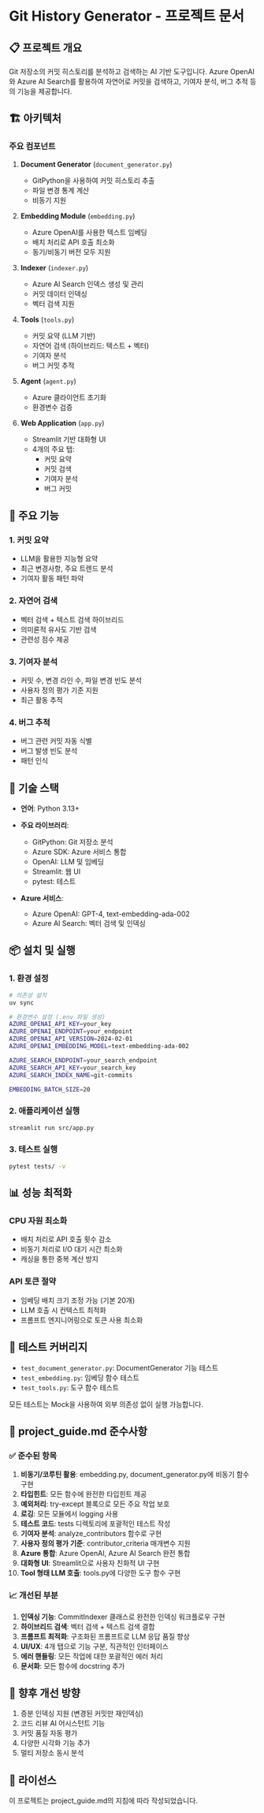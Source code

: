 # Git History Generator - 프로젝트 문서

## 📋 프로젝트 개요

Git 저장소의 커밋 히스토리를 분석하고 검색하는 AI 기반 도구입니다. Azure OpenAI와 Azure AI Search를 활용하여 자연어로 커밋을 검색하고, 기여자 분석, 버그 추적 등의 기능을 제공합니다.

## 🏗️ 아키텍처

### 주요 컴포넌트

1. **Document Generator** (`document_generator.py`)
   - GitPython을 사용하여 커밋 히스토리 추출
   - 파일 변경 통계 계산
   - 비동기 지원

2. **Embedding Module** (`embedding.py`)
   - Azure OpenAI를 사용한 텍스트 임베딩
   - 배치 처리로 API 호출 최소화
   - 동기/비동기 버전 모두 지원

3. **Indexer** (`indexer.py`)
   - Azure AI Search 인덱스 생성 및 관리
   - 커밋 데이터 인덱싱
   - 벡터 검색 지원

4. **Tools** (`tools.py`)
   - 커밋 요약 (LLM 기반)
   - 자연어 검색 (하이브리드: 텍스트 + 벡터)
   - 기여자 분석
   - 버그 커밋 추적

5. **Agent** (`agent.py`)
   - Azure 클라이언트 초기화
   - 환경변수 검증

6. **Web Application** (`app.py`)
   - Streamlit 기반 대화형 UI
   - 4개의 주요 탭:
     - 커밋 요약
     - 커밋 검색
     - 기여자 분석
     - 버그 커밋

## 🎯 주요 기능

### 1. 커밋 요약
- LLM을 활용한 지능형 요약
- 최근 변경사항, 주요 트렌드 분석
- 기여자 활동 패턴 파악

### 2. 자연어 검색
- 벡터 검색 + 텍스트 검색 하이브리드
- 의미론적 유사도 기반 검색
- 관련성 점수 제공

### 3. 기여자 분석
- 커밋 수, 변경 라인 수, 파일 변경 빈도 분석
- 사용자 정의 평가 기준 지원
- 최근 활동 추적

### 4. 버그 추적
- 버그 관련 커밋 자동 식별
- 버그 발생 빈도 분석
- 패턴 인식

## 🔧 기술 스택

- **언어**: Python 3.13+
- **주요 라이브러리**:
  - GitPython: Git 저장소 분석
  - Azure SDK: Azure 서비스 통합
  - OpenAI: LLM 및 임베딩
  - Streamlit: 웹 UI
  - pytest: 테스트

- **Azure 서비스**:
  - Azure OpenAI: GPT-4, text-embedding-ada-002
  - Azure AI Search: 벡터 검색 및 인덱싱

## 📦 설치 및 실행

### 1. 환경 설정

```bash
# 의존성 설치
uv sync

# 환경변수 설정 (.env 파일 생성)
AZURE_OPENAI_API_KEY=your_key
AZURE_OPENAI_ENDPOINT=your_endpoint
AZURE_OPENAI_API_VERSION=2024-02-01
AZURE_OPENAI_EMBEDDING_MODEL=text-embedding-ada-002

AZURE_SEARCH_ENDPOINT=your_search_endpoint
AZURE_SEARCH_API_KEY=your_search_key
AZURE_SEARCH_INDEX_NAME=git-commits

EMBEDDING_BATCH_SIZE=20
```

### 2. 애플리케이션 실행

```bash
streamlit run src/app.py
```

### 3. 테스트 실행

```bash
pytest tests/ -v
```

## 📊 성능 최적화

### CPU 자원 최소화
- 배치 처리로 API 호출 횟수 감소
- 비동기 처리로 I/O 대기 시간 최소화
- 캐싱을 통한 중복 계산 방지

### API 토큰 절약
- 임베딩 배치 크기 조정 가능 (기본 20개)
- LLM 호출 시 컨텍스트 최적화
- 프롬프트 엔지니어링으로 토큰 사용 최소화

## 🧪 테스트 커버리지

- `test_document_generator.py`: DocumentGenerator 기능 테스트
- `test_embedding.py`: 임베딩 함수 테스트
- `test_tools.py`: 도구 함수 테스트

모든 테스트는 Mock을 사용하여 외부 의존성 없이 실행 가능합니다.

## 📝 project_guide.md 준수사항

### ✅ 준수된 항목

1. **비동기/코루틴 활용**: embedding.py, document_generator.py에 비동기 함수 구현
2. **타입힌트**: 모든 함수에 완전한 타입힌트 제공
3. **예외처리**: try-except 블록으로 모든 주요 작업 보호
4. **로깅**: 모든 모듈에서 logging 사용
5. **테스트 코드**: tests 디렉토리에 포괄적인 테스트 작성
6. **기여자 분석**: analyze_contributors 함수로 구현
7. **사용자 정의 평가 기준**: contributor_criteria 매개변수 지원
8. **Azure 통합**: Azure OpenAI, Azure AI Search 완전 통합
9. **대화형 UI**: Streamlit으로 사용자 친화적 UI 구현
10. **Tool 형태 LLM 호출**: tools.py에 다양한 도구 함수 구현

### 📈 개선된 부분

1. **인덱싱 기능**: CommitIndexer 클래스로 완전한 인덱싱 워크플로우 구현
2. **하이브리드 검색**: 벡터 검색 + 텍스트 검색 결합
3. **프롬프트 최적화**: 구조화된 프롬프트로 LLM 응답 품질 향상
4. **UI/UX**: 4개 탭으로 기능 구분, 직관적인 인터페이스
5. **에러 핸들링**: 모든 작업에 대한 포괄적인 에러 처리
6. **문서화**: 모든 함수에 docstring 추가

## 🚀 향후 개선 방향

1. 증분 인덱싱 지원 (변경된 커밋만 재인덱싱)
2. 코드 리뷰 AI 어시스턴트 기능
3. 커밋 품질 자동 평가
4. 다양한 시각화 기능 추가
5. 멀티 저장소 동시 분석

## 📄 라이선스

이 프로젝트는 project_guide.md의 지침에 따라 작성되었습니다.

